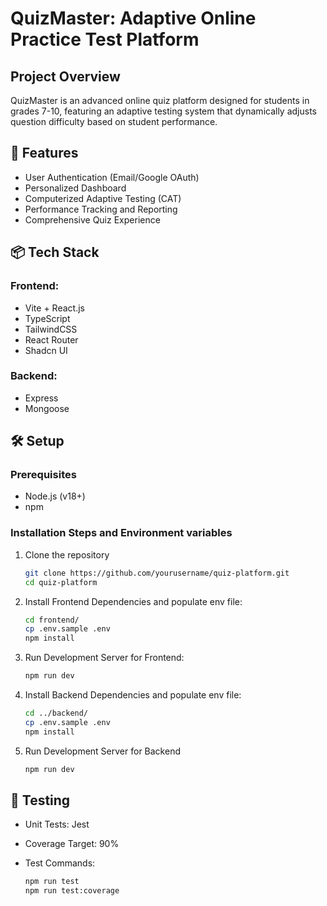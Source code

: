 # QuizMaster: Adaptive Online Practice Test Platform

## Project Overview
QuizMaster is an advanced online quiz platform designed for students in grades 7-10, featuring an adaptive testing system that dynamically adjusts question difficulty based on student performance.

## 🚀 Features
- User Authentication (Email/Google OAuth)
- Personalized Dashboard
- Computerized Adaptive Testing (CAT)
- Performance Tracking and Reporting
- Comprehensive Quiz Experience

## 📦 Tech Stack
### Frontend:
- Vite + React.js
- TypeScript
- TailwindCSS
- React Router
- Shadcn UI

### Backend:
- Express
- Mongoose

## 🛠️ Setup
### Prerequisites
- Node.js (v18+)
- npm

### Installation Steps and Environment variables
1. Clone the repository
    ```bash
    git clone https://github.com/yourusername/quiz-platform.git
    cd quiz-platform
    ```

2. Install Frontend Dependencies and populate env file:
    ```bash
    cd frontend/
    cp .env.sample .env
    npm install
    ```
3. Run Development Server for Frontend:
    ```bash
    npm run dev
    ```
4. Install Backend Dependencies and populate env file:
    ```bash
    cd ../backend/
    cp .env.sample .env
    npm install
    ```
5. Run Development Server for Backend
    ```bash
    npm run dev
    ```
 
## 🧪 Testing

- Unit Tests: Jest
- Coverage Target: 90%
- Test Commands:

    ```bash
    npm run test
    npm run test:coverage
    ```


